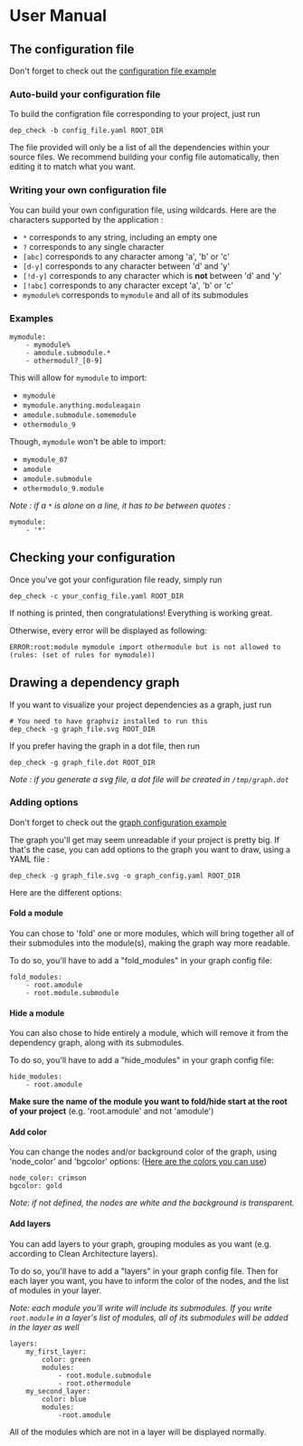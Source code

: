 # User Manual

## The configuration file

Don't forget to check out the [configuration file example](../dependency_config.yaml)

### Auto-build your configuration file

To build the configration file corresponding to your project, just run

    dep_check -b config_file.yaml ROOT_DIR

The file provided will only be a list of all the dependencies within your source files.
We recommend building your config file automatically, then editing it to match what you want.

### Writing your own configuration file

You can build your own configuration file, using wildcards. Here are the characters supported by the application :

* `*` corresponds to any string, including an empty one
* `?` corresponds to any single character
* `[abc]` corresponds to any character among 'a', 'b' or 'c'
* `[d-y]` corresponds to any character between 'd' and 'y'
* `[!d-y]` corresponds to any character which is **not** between 'd' and 'y'
* `[!abc]` corresponds to any character except 'a', 'b' or 'c'
* `mymodule%` corresponds to `mymodule` and all of its submodules

### Examples

    mymodule:
        - mymodule%
        - amodule.submodule.*
        - othermodul?_[0-9]

This will allow for `mymodule` to import:

* `mymodule`
* `mymodule.anything.moduleagain`
* `amodule.submodule.somemodule`
* `othermodulo_9`

Though, `mymodule` won't be able to import:

* `mymodule_07`
* `amodule`
* `amodule.submodule`
* `othermodulo_9.module`

*Note : if a `*` is alone on a line, it has to be between quotes :*

    mymodule:
        - '*'

## Checking your configuration

Once you've got your configuration file ready, simply run

    dep_check -c your_config_file.yaml ROOT_DIR

If nothing is printed, then congratulations! Everything is working great.

Otherwise, every error will be displayed as following:

    ERROR:root:module mymodule import othermodule but is not allowed to (rules: (set of rules for mymodule))

## Drawing a dependency graph

If you want to visualize your project dependencies as a graph, just run

    # You need to have graphviz installed to run this
    dep_check -g graph_file.svg ROOT_DIR

If you prefer having the graph in a dot file, then run

    dep_check -g graph_file.dot ROOT_DIR

*Note : if you generate a svg file, a dot file will be created in `/tmp/graph.dot`*

### Adding options

Don't forget to check out the [graph configuration example](../graph_config.yaml)

The graph you'll get may seem unreadable if your project is pretty big. If that's the case, you can add options to the graph you want to draw, using a YAML file :

    dep_check -g graph_file.svg -o graph_config.yaml ROOT_DIR

Here are the different options:

#### Fold a module

You can chose to 'fold' one or more modules, which will bring together all of their submodules into the module(s), making the graph way more readable.

To do so, you'll have to add a "fold_modules" in your graph config file:

    fold_modules:
        - root.amodule
        - root.module.submodule

#### Hide a module

You can also chose to hide entirely a module, which will remove it from the dependency graph, along with its submodules.

To do so, you'll have to add a "hide_modules" in your graph config file:

    hide_modules:
        - root.amodule

**Make sure the name of the module you want to fold/hide start at the root of your project** (e.g. 'root.amodule' and not 'amodule')

#### Add color

You can change the nodes and/or background color of the graph, using 'node_color' and 'bgcolor' options: ([Here are the colors you can use](https://www.graphviz.org/doc/info/colors.html))

    node_color: crimson
    bgcolor: gold

*Note: if not defined, the nodes are white and the background is transparent.*

#### Add layers

You can add layers to your graph, grouping modules as you want (e.g. according to Clean Architecture layers).

To do so, you'll have to add a "layers" in your graph config file. Then for each layer you want, you have to inform the color of the nodes, and the list of modules in your layer.

*Note: each module you'll write will include its submodules. If you write `root.module` in a layer's list of modules, all of its submodules will be added in the layer as well*

    layers:
        my_first_layer:
            color: green
            modules:
                - root.module.submodule
                - root.othermodule
        my_second_layer:
            color: blue
            modules:
                -root.amodule

All of the modules which are not in a layer will be displayed normally.
